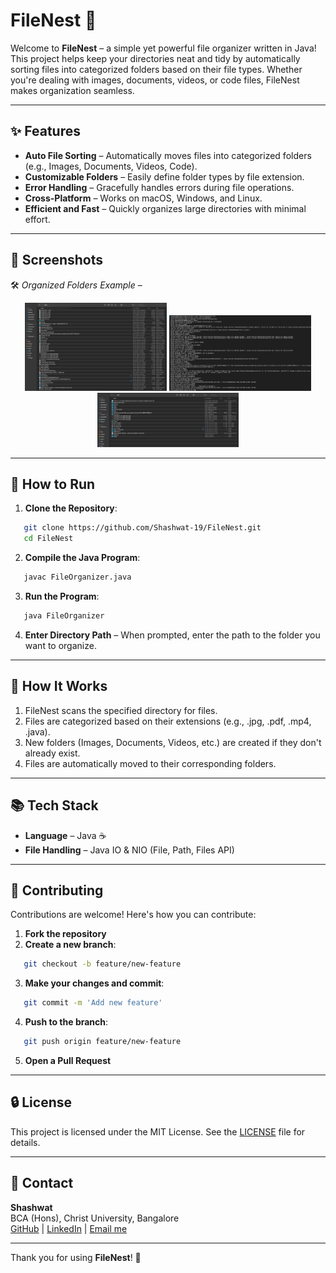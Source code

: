 # FileNest 📂

Welcome to **FileNest** – a simple yet powerful file organizer written in Java! This project helps keep your directories neat and tidy by automatically sorting files into categorized folders based on their file types. Whether you're dealing with images, documents, videos, or code files, FileNest makes organization seamless.

---

## ✨ Features

- **Auto File Sorting** – Automatically moves files into categorized folders (e.g., Images, Documents, Videos, Code).
- **Customizable Folders** – Easily define folder types by file extension.
- **Error Handling** – Gracefully handles errors during file operations.
- **Cross-Platform** – Works on macOS, Windows, and Linux.
- **Efficient and Fast** – Quickly organizes large directories with minimal effort.

---

## 📸 Screenshots

🛠️ *Organized Folders Example* –
<p align="center">
  <img src="https://github.com/Shashwat-19/FileNest/raw/main/images/Initial.png" width="45%"/>
  <img src="https://github.com/Shashwat-19/FileNest/raw/main/images/Code.png" width="45%"/>
  <img src="https://github.com/Shashwat-19/FileNest/raw/main/images/Organized.png" width="45%"/>
</p>

---

## 🚀 How to Run

1. **Clone the Repository**:
```bash
   git clone https://github.com/Shashwat-19/FileNest.git
   cd FileNest
```
2. **Compile the Java Program**:
```bash
   javac FileOrganizer.java
```
3. **Run the Program**:
```bash
   java FileOrganizer
```
4. **Enter Directory Path** – When prompted, enter the path to the folder you want to organize.

---

## 🛂️ How It Works

1. FileNest scans the specified directory for files.
2. Files are categorized based on their extensions (e.g., .jpg, .pdf, .mp4, .java).
3. New folders (Images, Documents, Videos, etc.) are created if they don't already exist.
4. Files are automatically moved to their corresponding folders.

---

## 📚 Tech Stack

- **Language** – Java ☕️
- **File Handling** – Java IO & NIO (File, Path, Files API)

---

## 🤝 Contributing

Contributions are welcome! Here's how you can contribute:

1. **Fork the repository**
2. **Create a new branch**:
```bash
   git checkout -b feature/new-feature
```
3. **Make your changes and commit**:
```bash
   git commit -m 'Add new feature'
```
4. **Push to the branch**:
```bash
   git push origin feature/new-feature
```
5. **Open a Pull Request**

---

## 🔒 License

This project is licensed under the MIT License. See the [LICENSE](LICENSE) file for details.

---

## 📩 Contact

**Shashwat**  
BCA (Hons), Christ University, Bangalore  
[GitHub](https://github.com/Shashwat-19) | [LinkedIn](https://www.linkedin.com/in/shashwatk1956/) | [Email me](shashwat1956@gmail.com)  

---

Thank you for using **FileNest**! 🎉

